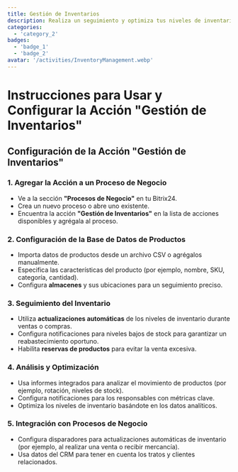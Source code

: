 ```yaml
---
title: Gestión de Inventarios
description: Realiza un seguimiento y optimiza tus niveles de inventario en tiempo real.
categories: 
  - 'category_2'
badges: 
  - 'badge_1'
  - 'badge_2'
avatar: '/activities/InventoryManagement.webp'
---
```

# Instrucciones para Usar y Configurar la Acción "Gestión de Inventarios"

## **Configuración de la Acción "Gestión de Inventarios"**

### 1. Agregar la Acción a un Proceso de Negocio
- Ve a la sección **"Procesos de Negocio"** en tu Bitrix24.
- Crea un nuevo proceso o abre uno existente.
- Encuentra la acción **"Gestión de Inventarios"** en la lista de acciones disponibles y agrégala al proceso.

### 2. Configuración de la Base de Datos de Productos
- Importa datos de productos desde un archivo CSV o agrégalos manualmente.
- Especifica las características del producto (por ejemplo, nombre, SKU, categoría, cantidad).
- Configura **almacenes** y sus ubicaciones para un seguimiento preciso.

### 3. Seguimiento del Inventario
- Utiliza **actualizaciones automáticas** de los niveles de inventario durante ventas o compras.
- Configura notificaciones para niveles bajos de stock para garantizar un reabastecimiento oportuno.
- Habilita **reservas de productos** para evitar la venta excesiva.

### 4. Análisis y Optimización
- Usa informes integrados para analizar el movimiento de productos (por ejemplo, rotación, niveles de stock).
- Configura notificaciones para los responsables con métricas clave.
- Optimiza los niveles de inventario basándote en los datos analíticos.

### 5. Integración con Procesos de Negocio
- Configura disparadores para actualizaciones automáticas de inventario (por ejemplo, al realizar una venta o recibir mercancía).
- Usa datos del CRM para tener en cuenta los tratos y clientes relacionados.